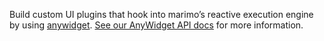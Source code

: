 Build custom UI plugins that hook into marimo’s reactive execution engine by
using [anywidget](https://anywidget.dev/). [See our AnyWidget API
docs](../../api/inputs/anywidget.md) for more information.
